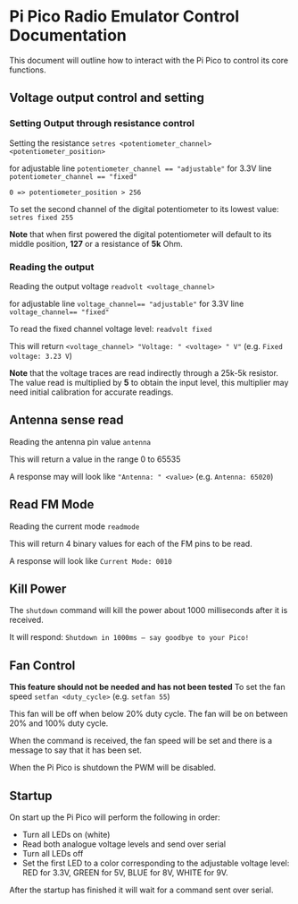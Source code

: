 # Pi Pico Radio Emulator Control Documentation

This document will outline how to interact with the Pi Pico to control its core functions.

## Voltage output control and setting
### Setting Output through resistance control
Setting the resistance
``setres <potentiometer_channel> <potentiometer_position>``

for adjustable line ``potentiometer_channel == "adjustable"``
for 3.3V line ``potentiometer_channel == "fixed"``

 ``0 => potentiometer_position > 256``

To set the second channel of the digital potentiometer to its lowest value:
``setres fixed 255``

**Note** that when first powered the digital potentiometer will default to its middle position, **127** or a resistance of **5k** Ohm.

### Reading the output
Reading the output voltage
``readvolt <voltage_channel>``

for adjustable line ``voltage_channel== "adjustable"``
for 3.3V line ``voltage_channel== "fixed"``

To read the fixed channel voltage level: ``readvolt fixed``

This will return ``<voltage_channel> "Voltage: " <voltage> " V"`` (e.g. ``Fixed voltage: 3.23 V``)

**Note** that the voltage traces are read indirectly through a 25k-5k resistor. The value read is multiplied by **5** to obtain the input level, this multiplier may need initial calibration for accurate readings.

## Antenna sense read
 Reading the antenna pin value
 ``antenna``

This will return a value in the range 0 to 65535

A response may will look like ``"Antenna: " <value>`` (e.g. ``Antenna: 65020``)

## Read FM Mode

Reading the current mode
``readmode``

This will return 4 binary values for each of the FM pins to be read.

A response will look like ``Current Mode: 0010``

## Kill Power
The ``shutdown`` command will kill the power about 1000 milliseconds after it is received.

It will respond: ``Shutdown in 1000ms – say goodbye to your Pico!``

## Fan Control
**This feature should not be needed and has not been tested**
To set the fan speed ``setfan <duty_cycle>`` (e.g. ``setfan 55``)

This fan will be off when below 20% duty cycle. The fan will be on between 20% and 100% duty cycle.

When the command is received, the fan speed will be set and there is a message to say that it has been set.

When the Pi Pico is shutdown the PWM will be disabled.

## Startup
On start up the Pi Pico will perform the following in order:

- Turn all LEDs on (white)
- Read both analogue voltage levels and send over serial
- Turn all LEDs off
- Set the first LED to a color corresponding to the adjustable voltage level:
         RED for 3.3V, GREEN for 5V, BLUE for 8V, WHITE for 9V.

After the startup has finished it will wait for a command sent over serial.




